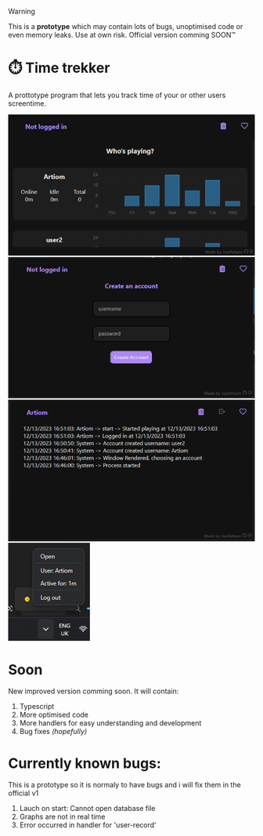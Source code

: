 > [!WARNING]  
> This is a **prototype** which may contain lots of bugs, unoptimised code or even memory leaks. Use at own risk. Official version comming SOON™

# ⏱️ Time trekker

A prottotype program that lets you track time of your or other users screentime.

![alt text](images/main.png)  
![alt text](images/register.png)  
![alt text](images/logs.png)  
![alt text](images/tray.png)

# Soon

New improved version comming soon. It will contain:

1. Typescript
1. More optimised code
1. More handlers for easy understanding and development
1. Bug fixes _(hopefully)_

# Currently known bugs:

This is a prototype so it is normaly to have bugs and i will fix them in the official v1

1. Lauch on start: Cannot open database file
1. Graphs are not in real time
1. Error occurred in handler for 'user-record'
